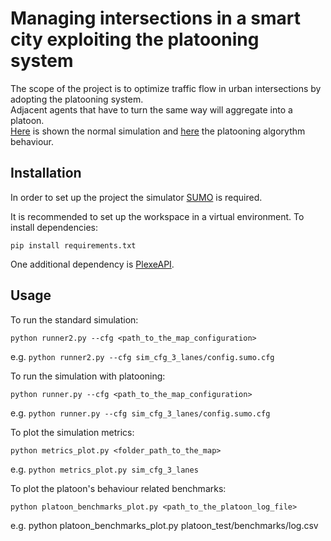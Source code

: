 # Managing intersections in a smart city exploiting the platooning system
The scope of the project is to optimize traffic flow in urban intersections by adopting the platooning system.  
Adjacent agents that have to turn the same way will aggregate into a platoon.  
[Here](./assets/clips/standard_simulation.zip) is shown the normal simulation and [here](./assets/clips/simulation_with_platooning.zip) the platooning algorythm behaviour.

## Installation
In order to set up the project the simulator [SUMO](https://eclipse.dev/sumo/) is required.

It is recommended to set up the workspace in a virtual environment.
To install dependencies:
```
pip install requirements.txt
```
One additional dependency is [PlexeAPI](https://github.com/michele-segata/plexe-pyapi).

## Usage
To run the standard simulation:
```
python runner2.py --cfg <path_to_the_map_configuration>
```
e.g. `python runner2.py --cfg sim_cfg_3_lanes/config.sumo.cfg`

To run the simulation with platooning:
```
python runner.py --cfg <path_to_the_map_configuration>
```
e.g. `python runner.py --cfg sim_cfg_3_lanes/config.sumo.cfg`

To plot the simulation metrics:
```
python metrics_plot.py <folder_path_to_the_map>
```
e.g. `python metrics_plot.py sim_cfg_3_lanes`

To plot the platoon's behaviour related benchmarks:
```
python platoon_benchmarks_plot.py <path_to_the_platoon_log_file>
```
e.g. python platoon_benchmarks_plot.py platoon_test/benchmarks/log.csv